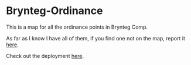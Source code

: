 # Brynteg-Ordinance

This is a map for all the ordinance points in Brynteg Comp.

As far as I know I have all of them, if you find one not on the map, report it [here](https://github.com/Joshua861/Brynteg-Ordinance/issues/new).

Check out the deployment [here](https://joshua861.github.io/Brynteg-Ordinance/).
